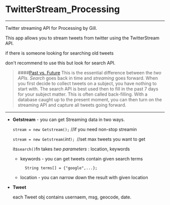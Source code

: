 TwitterStream_Processing
===================
-----------------------------------------------------------------

Twitter streaming API for Processing by Gill.

This app allows you to stream tweets from twitter using the TwitterStream API.

if there is someone looking for searching old tweets

don't recommend to use this but look for search API.



>####[Past vs. Future](http://140dev.com/twitter-api-programming-tutorials/aggregating-tweets-search-api-vs-streaming-api/)
>This is the essential difference between the *two APIs*. *Search* goes back in time and *streaming* goes forward. When you first decide to collect tweets on a subject, you have nothing to start with. The search API is best used then to fill in the past 7 days for your subject matter. This is often called back-filling. With a database caught up to the present moment, you can then turn on the streaming API and capture all tweets going forward.

 ---------------------
 
* **Getstream** - you can get Streaming data in two ways.

	 `stream = new Getstream();` //if you need non-stop streamin
	 
	 `stream = new Getstream(`_int_`); `//set max tweets you want to get
	 
	
	 its`search()`fn takes *two parameters* : location, keywords
	* keywords - you can get tweets contain given search terms
			
			String terms[] = {"google",...};
	* location - you can narrow down the result with given location



* **Tweet**
	 
	each Tweet obj contains usernaem, msg, geocode, date.
	
	



